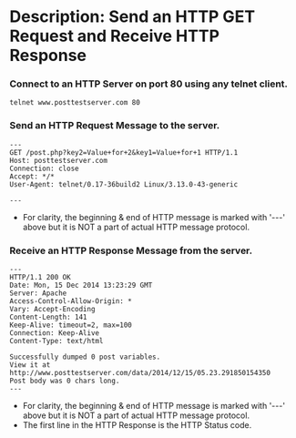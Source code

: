 # Description: Send an HTTP GET Request and Receive HTTP Response

### Connect to an HTTP Server on port 80 using any telnet client.
```
telnet www.posttestserver.com 80
```

### Send an HTTP Request Message to the server.
```
---
GET /post.php?key2=Value+for+2&key1=Value+for+1 HTTP/1.1
Host: posttestserver.com
Connection: close
Accept: */*
User-Agent: telnet/0.17-36build2 Linux/3.13.0-43-generic

---
```
- For clarity, the beginning & end of HTTP message is marked with '---' above but it is NOT a part of actual HTTP message protocol.

### Receive an HTTP Response Message from the server.
```
---
HTTP/1.1 200 OK
Date: Mon, 15 Dec 2014 13:23:29 GMT
Server: Apache
Access-Control-Allow-Origin: *
Vary: Accept-Encoding
Content-Length: 141
Keep-Alive: timeout=2, max=100
Connection: Keep-Alive
Content-Type: text/html

Successfully dumped 0 post variables.
View it at http://www.posttestserver.com/data/2014/12/15/05.23.291850154350
Post body was 0 chars long.
---
```
- For clarity, the beginning & end of HTTP message is marked with '---' above but it is NOT a part of actual HTTP message protocol.
- The first line in the HTTP Response is the HTTP Status code.
